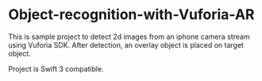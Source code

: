 # Object-recognition-with-Vuforia-AR


This is sample project to detect 2d images from an iphone camera stream using Vuforia SDK. After detection, an overlay object is placed on target object.

Project is Swift 3 compatible.
